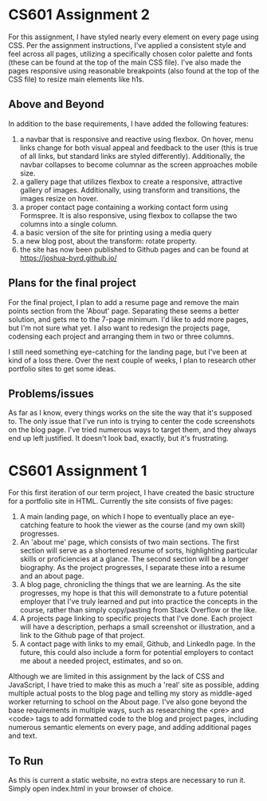 # CS601 Assignment 2

For this assignment, I have styled nearly every element on every page using CSS. Per the assignment instructions, I've applied a consistent style and feel across all pages, utilizing a specifically chosen color palette and fonts (these can be found at the top of the main CSS file). I've also made the pages responsive using reasonable breakpoints (also found at the top of the CSS file) to resize main elements like h1s. 

## Above and Beyond
In addition to the base requirements, I have added the following features:
1. a navbar that is responsive and reactive using flexbox. On hover, menu links change for both visual appeal and feedback to the user (this is true of all links, but standard links are styled differently).  Additionally, the navbar collapses to become columnar as the screen approaches mobile size. 
2. a gallery page that utilizes flexbox to create a responsive, attractive gallery of images. Additionally, using transform and transitions, the images resize on hover.
3. a proper contact page containing a working contact form using Formspree. It is also responsive, using flexbox to collapse the two columns into a single column.  
4. a basic version of the site for printing using a media query
5. a new blog post, about the transform: rotate property.
6. the site has now been published to Github pages and can be found at https://joshua-byrd.github.io/

## Plans for the final project
For the final project, I plan to add a resume page and remove the main points section from the 'About' page. Separating these seems a better solution, and gets me to the 7-page minimum. I'd like to add more pages, but I'm not sure what yet. I also want to redesign the projects page, codensing each project and arranging them in two or three columns. 

I still need something eye-catching for the landing page, but I've been at kind of a loss there. Over the next couple of weeks, I plan to research other portfolio sites to get some ideas.

## Problems/issues
As far as I know, every things works on the site the way that it's supposed to. The only issue that I've run into is trying to center the code screenshots on the blog page. I've tried numerous ways to target them, and they always end up left justified. It doesn't look bad, exactly, but it's frustrating. 

# CS601 Assignment 1

For this first iteration of our term project, I have created the basic structure for a portfolio site in HTML. Currently the site consists of five pages: 

1. A main landing page, on which I hope to eventually place an eye-catching feature to hook the viewer as the course (and my own skill) progresses.
2. An 'about me' page, which consists of two main sections. The first section will serve as a shortened resume of sorts, highlighting particular skills or proficiencies at a glance. The second section will be a longer biography. As the project progresses, I separate these into a resume and an about page.
3. A blog page, chronicling the things that we are learning. As the site progresses, my hope is that this will demonstrate to a future potential employer that I've truly learned and put into practice the concepts in the course, rather than simply copy/pasting from Stack Overflow or the like.
4. A projects page linking to specific projects that I've done. Each project will have a description, perhaps a small screenshot or illustration, and a link to the Github page of that project.
5. A contact page with links to my email, Github, and LinkedIn page. In the future, this could also include a form for potential employers to contact me about a needed project, estimates, and so on. 

Although we are limited in this assignment by the lack of CSS and JavaScript, I have tried to make this as much a 'real' site as possible, adding multiple actual posts to the blog page and telling my story as middle-aged worker returning to school on the About page. I've also gone beyond the base requirements in multiple ways, such as researching the \<pre\> and \<code\> tags to add formatted code to the blog and project pages, including numerous semantic elements on every page, and adding additional pages and text. 

## To Run

As this is current a static website, no extra steps are necessary to run it. Simply open index.html in your browser of choice.